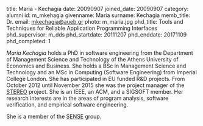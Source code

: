 title: Maria - Kechagia
date: 20090907
joined_date: 20090907
category: alumni 
id: m_mkehagia
givenname: Maria
surname: Kechagia
memb_title: Dr.
email: mkechagia@aueb.gr 
photo: m_maria.jpg
phd_title: Tools and Techniques for Reliable Application Programming Interfaces
phd_supervisor: m_dds
phd_startdate: 20111207
phd_enddate: 20171109
phd_completed: 1

_Maria Kechagia_ holds a PhD in software engineering from the Department of Management Science and Technology of the Athens University of Economics and Business. She holds a BSc in Management Science and Technology and an MSc in Computing (Software Engineering) from Imperial College London. She has participated in EU funded R&D projects. From October 2012 until November 2015 she was the project manager of the [STEREO](../projects/p_stereo.html) project. She is an IEEE, an ACM, and a SIGSOFT member. Her research interests are in the areas of program analysis, software verification, and empirical software engineering.

She is a member of the [SENSE](../groups/g_sense-details.html) group.
